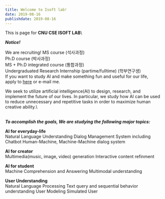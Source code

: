 ```yaml
---
title: Welcome to Isoft lab!
date: 2019-08-16
publishdate: 2019-08-16
---
```

This is page for **CNU CSE ISOFT LAB**\




**_Notice!_**

We are recruiting!
MS course (석사과정)\
Ph.D course (박사과정)\
MS + Ph.D integrated course (통합과정)\
Undergraduated Research Internship (partime/fulltime) (학부연구생)\
If you want to study AI and make something fun and useful for our life, apply to [here](http://ipsi.cnu.ac.kr/intro.html) or e-mail me.

We seek to utilize artificial intelligence(AI) to design, research, and implement the future of our lives. In particular, we study how AI can be used to reduce unnecessary and repetitive tasks in order to maximize human creative ability.\

\
**_To accomplish the goals, We are studying the following major topics:_**

**AI for everyday-life**\
Natural Language Understanding
Dialog Management System including Chatbot
Human-Machine, Machine-Machine dialog system

**AI for creator**\
Multimedia(music, image, video) generation
Interactive content refinment

**AI for student**\
Machine Comprehension and Answering
Multimodal understanding

**User Understanding**\
Natural Language Processing
Text query and sequential behavior understanding
User Modeling
Simulated User
